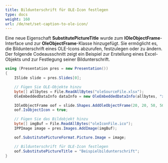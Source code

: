 ```yaml
---
title: Bildunterschrift für OLE-Icon festlegen
type: docs
weight: 160
url: /de/net/set-caption-to-ole-icon/
---
```


Eine neue Eigenschaft **SubstitutePictureTitle** wurde zum **IOleObjectFrame**-Interface und zur **OleObjectFrame**-Klasse hinzugefügt. Sie ermöglicht es, die Bildunterschrift eines OLE-Icons abzurufen, festzulegen oder zu ändern. Der folgende Codeausschnitt zeigt ein Beispiel zur Erstellung eines Excel-Objekts und zur Festlegung seiner Bildunterschrift.

```csharp
using (Presentation pres = new Presentation())
{
    ISlide slide = pres.Slides[0];

    // Fügen Sie OLE-Objekte hinzu
    byte[] allbytes = File.ReadAllBytes("oleSourceFile.xlsx");
    OleEmbeddedDataInfo dataInfo = new OleEmbeddedDataInfo(allbytes, "xlsx");

    IOleObjectFrame oof = slide.Shapes.AddOleObjectFrame(20, 20, 50, 50, dataInfo);
    oof.IsObjectIcon = true;

    // Fügen Sie das Bildobjekt hinzu
    byte[] imgBuf = File.ReadAllBytes("oleIconFile.ico");
    IPPImage image = pres.Images.AddImage(imgBuf);

    oof.SubstitutePictureFormat.Picture.Image = image;

    // Bildunterschrift für OLE-Icon festlegen
    oof.SubstitutePictureTitle = "Beispielbildunterschrift";
}
```